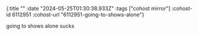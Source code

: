 {:title ""
 :date "2024-05-25T01:30:38.933Z"
 :tags ["cohost mirror"]
 :cohost-id 6112951
 :cohost-url "6112951-going-to-shows-alone"}

going to shows alone sucks